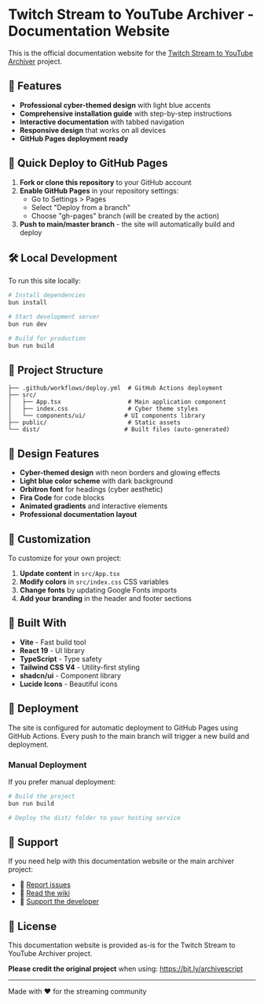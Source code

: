 # Twitch Stream to YouTube Archiver - Documentation Website

This is the official documentation website for the [Twitch Stream to YouTube Archiver](https://github.com/karstenlee10/Twitch_Stream_To_YouTube) project.

## 🌟 Features

- **Professional cyber-themed design** with light blue accents
- **Comprehensive installation guide** with step-by-step instructions
- **Interactive documentation** with tabbed navigation
- **Responsive design** that works on all devices
- **GitHub Pages deployment ready**

## 🚀 Quick Deploy to GitHub Pages

1. **Fork or clone this repository** to your GitHub account
2. **Enable GitHub Pages** in your repository settings:
   - Go to Settings > Pages
   - Select "Deploy from a branch"
   - Choose "gh-pages" branch (will be created by the action)
3. **Push to main/master branch** - the site will automatically build and deploy

## 🛠️ Local Development

To run this site locally:

```bash
# Install dependencies
bun install

# Start development server
bun run dev

# Build for production
bun run build
```

## 📁 Project Structure

```
├── .github/workflows/deploy.yml  # GitHub Actions deployment
├── src/
│   ├── App.tsx                   # Main application component
│   ├── index.css                 # Cyber theme styles
│   └── components/ui/           # UI components library
├── public/                       # Static assets
└── dist/                        # Built files (auto-generated)
```

## 🎨 Design Features

- **Cyber-themed design** with neon borders and glowing effects
- **Light blue color scheme** with dark background
- **Orbitron font** for headings (cyber aesthetic)
- **Fira Code** for code blocks
- **Animated gradients** and interactive elements
- **Professional documentation layout**

## 📝 Customization

To customize for your own project:

1. **Update content** in `src/App.tsx`
2. **Modify colors** in `src/index.css` CSS variables
3. **Change fonts** by updating Google Fonts imports
4. **Add your branding** in the header and footer sections

## 🔧 Built With

- **Vite** - Fast build tool
- **React 19** - UI library
- **TypeScript** - Type safety
- **Tailwind CSS V4** - Utility-first styling
- **shadcn/ui** - Component library
- **Lucide Icons** - Beautiful icons

## 🚢 Deployment

The site is configured for automatic deployment to GitHub Pages using GitHub Actions. Every push to the main branch will trigger a new build and deployment.

### Manual Deployment

If you prefer manual deployment:

```bash
# Build the project
bun run build

# Deploy the dist/ folder to your hosting service
```

## 📧 Support

If you need help with this documentation website or the main archiver project:

- 🐛 [Report issues](https://github.com/karstenlee10/Twitch_Stream_To_YouTube/issues)
- 📖 [Read the wiki](https://deepwiki.com/karstenlee10/Twitch_Stream_To_YouTube)
- 💝 [Support the developer](https://streamlabs.com/karsteniee/tips)

## 📄 License

This documentation website is provided as-is for the Twitch Stream to YouTube Archiver project. 

**Please credit the original project** when using: https://bit.ly/archivescript

---

Made with ❤️ for the streaming community
